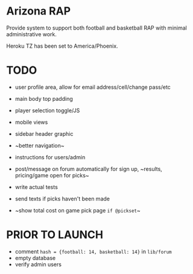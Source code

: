 # Arizona RAP

Provide system to support both football and basketball RAP with minimal administrative work.

Heroku TZ has been set to America/Phoenix.

# TODO



* user profile area, allow for email address/cell/change pass/etc

* main body top padding
* player selection toggle/JS
* mobile views
* sidebar header graphic

* ~better navigation~
* instructions for users/admin
* post/message on forum automatically for sign up, ~results, pricing/game open for picks~
* write actual tests
* send texts if picks haven't been made

* ~show total cost on game pick page `if @pickset`~

# PRIOR TO LAUNCH

* comment `hash = {football: 14, basketball: 14}` in `lib/forum`
* empty database
* verify admin users
